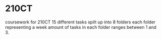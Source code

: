 # 210CT
coursework for 210CT 
15 different tasks spilt up into 8 folders each folder representing a week
amount of tasks in each folder ranges between 1 and 3.
